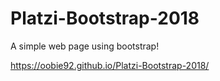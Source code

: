 # Platzi-Bootstrap-2018

A simple web page using bootstrap!

https://oobie92.github.io/Platzi-Bootstrap-2018/
